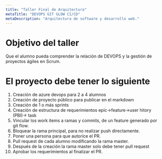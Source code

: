 ```yaml
---
title: "Taller Final de Arquitectura"
metaTitle: "DEVOPS GIT GLOW CI/CD"
metaDescription: "Arquitectura de software y desarrollo web."
---
```


# Objetivo del taller

Que el alumno pueda comprender la relación de DEVOPS y la gestión de proyectos ágiles en Scrum.

# El proyecto debe tener lo siguiente

1. Creación de azure devops para 2 a 4 alumnos
2. Creación de proyecto público para publicar en el markdown
3. Creación de 1 o más sprints
4. Creación de estructura de requerimientos epic->feature->user hitory (PBI)-> task
5. Vincular los work items a ramas y commits, de un feature generado por git flow.
6. Bloquear la rama principal, para no realizar push directamente.
7. Poner una persona para que autorice el PR.
8. Pull request de cada alumno modificando la rama master.
9. Después de la creación la rama master solo debe tener pull request
10. Aprobar los requerimientos al finalizar el PR.

